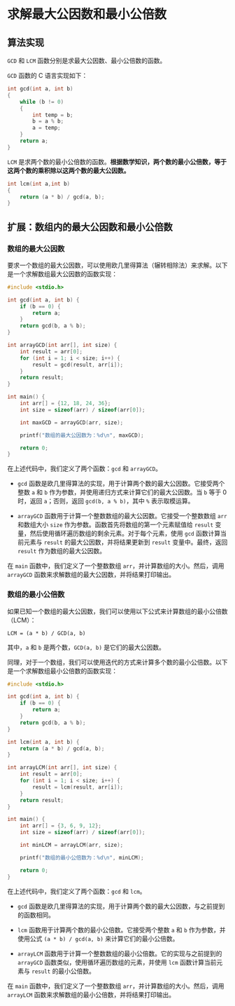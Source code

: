 # 求解最大公因数和最小公倍数

## 算法实现

`GCD` 和 `LCM` 函数分别是求最大公因数、最小公倍数的函数。

`GCD` 函数的 C 语言实现如下：

```c
int gcd(int a, int b)
{
    while (b != 0)
    {
        int temp = b;
        b = a % b;
        a = temp;
    }
    return a;
}
```

`LCM` 是求两个数的最小公倍数的函数。**根据数学知识，两个数的最小公倍数，等于这两个数的乘积除以这两个数的最大公因数。**

```c
int lcm(int a,int b)
{
    return (a * b) / gcd(a, b);
}
```

## 扩展：数组内的最大公因数和最小公倍数

### 数组的最大公因数

要求一个数组的最大公因数，可以使用欧几里得算法（辗转相除法）来求解。以下是一个求解数组最大公因数的函数实现：

```c
#include <stdio.h>

int gcd(int a, int b) {
    if (b == 0) {
        return a;
    }
    return gcd(b, a % b);
}

int arrayGCD(int arr[], int size) {
    int result = arr[0];
    for (int i = 1; i < size; i++) {
        result = gcd(result, arr[i]);
    }
    return result;
}

int main() {
    int arr[] = {12, 18, 24, 36};
    int size = sizeof(arr) / sizeof(arr[0]);

    int maxGCD = arrayGCD(arr, size);

    printf("数组的最大公因数为：%d\n", maxGCD);

    return 0;
}
```

在上述代码中，我们定义了两个函数：`gcd` 和 `arrayGCD`。

- `gcd` 函数是欧几里得算法的实现，用于计算两个数的最大公因数。它接受两个整数 `a` 和 `b` 作为参数，并使用递归方式来计算它们的最大公因数。当 `b` 等于 0 时，返回 `a`；否则，返回 `gcd(b, a % b)`，其中 `%` 表示取模运算。

- `arrayGCD` 函数用于计算一个整数数组的最大公因数。它接受一个整数数组 `arr` 和数组大小 `size` 作为参数。函数首先将数组的第一个元素赋值给 `result` 变量，然后使用循环遍历数组的剩余元素。对于每个元素，使用 `gcd` 函数计算当前元素与 `result` 的最大公因数，并将结果更新到 `result` 变量中。最终，返回 `result` 作为数组的最大公因数。

在 `main` 函数中，我们定义了一个整数数组 `arr`，并计算数组的大小。然后，调用 `arrayGCD` 函数来求解数组的最大公因数，并将结果打印输出。

### 数组的最小公倍数

如果已知一个数组的最大公因数，我们可以使用以下公式来计算数组的最小公倍数（LCM）：

```
LCM = (a * b) / GCD(a, b)
```

其中，`a` 和 `b` 是两个数，`GCD(a, b)` 是它们的最大公因数。

同理，对于一个数组，我们可以使用迭代的方式来计算多个数的最小公倍数。以下是一个求解数组最小公倍数的函数实现：

```c
#include <stdio.h>

int gcd(int a, int b) {
    if (b == 0) {
        return a;
    }
    return gcd(b, a % b);
}

int lcm(int a, int b) {
    return (a * b) / gcd(a, b);
}

int arrayLCM(int arr[], int size) {
    int result = arr[0];
    for (int i = 1; i < size; i++) {
        result = lcm(result, arr[i]);
    }
    return result;
}

int main() {
    int arr[] = {3, 6, 9, 12};
    int size = sizeof(arr) / sizeof(arr[0]);

    int minLCM = arrayLCM(arr, size);

    printf("数组的最小公倍数为：%d\n", minLCM);

    return 0;
}
```

在上述代码中，我们定义了两个函数：`gcd` 和 `lcm`。

- `gcd` 函数是欧几里得算法的实现，用于计算两个数的最大公因数，与之前提到的函数相同。

- `lcm` 函数用于计算两个数的最小公倍数。它接受两个整数 `a` 和 `b` 作为参数，并使用公式 `(a * b) / gcd(a, b)` 来计算它们的最小公倍数。

- `arrayLCM` 函数用于计算一个整数数组的最小公倍数。它的实现与之前提到的 `arrayGCD` 函数类似，使用循环遍历数组的元素，并使用 `lcm` 函数计算当前元素与 `result` 的最小公倍数。

在 `main` 函数中，我们定义了一个整数数组 `arr`，并计算数组的大小。然后，调用 `arrayLCM` 函数来求解数组的最小公倍数，并将结果打印输出。
